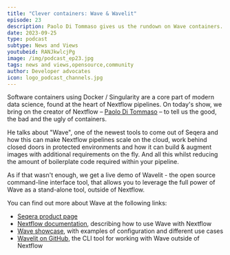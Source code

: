```yaml
---
title: "Clever containers: Wave & Wavelit"
episode: 23
description: Paolo Di Tommaso gives us the rundown on Wave containers. We talk about how wave makes pipelines faster and more secure, all with simpler & cleaner code!
date: 2023-09-25
type: podcast
subtype: News and Views
youtubeid: RANJkwlcjPg
image: /img/podcast_ep23.jpg
tags: news and views,opensource,community
author: Developer advocates
icon: logo_podcast_channels.jpg
---
```


Software containers using Docker / Singularity are a core part of modern data science, found at the heart of Nextflow pipelines. On today's show, we bring on the creator of Nextflow – [Paolo Di Tommaso](https://twitter.com/PaoloDiTommaso) – to tell us the good, the bad and the ugly of containers.

<!-- end-archive-description -->

He talks about "Wave", one of the newest tools to come out of Seqera and how this can make Nextflow pipelines scale on the cloud, work behind closed doors in protected environments and how it can build & augment images with additional requirements on the fly. And all this whilst reducing the amount of boilerplate code required within your pipeline.

As if that wasn't enough, we get a live demo of Wavelit - the open source command-line interface tool, that allows you to leverage the full power of Wave as a stand-alone tool, outside of Nextflow.

You can find out more about Wave at the following links:

- [Seqera product page](https://seqera.io/wave/)
- [Nextflow documentation](https://www.nextflow.io/docs/latest/wave.html), describing how to use Wave with Nextflow
- [Wave showcase](https://github.com/seqeralabs/wave-showcase), with examples of configuration and different use cases
- [Wavelit on GitHub](https://github.com/seqeralabs/wavelit), the CLI tool for working with Wave outside of Nextflow
